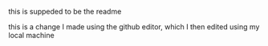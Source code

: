 this is suppeded to be the readme

this is a change I made using the github editor, which I then edited using my local machine
